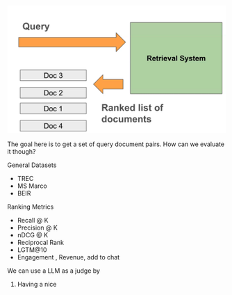 ![](assets/CleanShot%202024-08-25%20at%2019.03.14.png)

The goal here is to get a set of query document pairs. How can we evaluate it though?

General Datasets
- TREC
- MS Marco
- BEIR

Ranking Metrics
- Recall @ K
- Precision @ K
- nDCG @ K
- Reciprocal Rank
- LGTM@10
- Engagement , Revenue, add to chat

We can use a LLM as a judge by 

1. Having a nice 